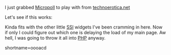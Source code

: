 <p>I just grabbed <a href="http://technoerotica.net/micropoll.html">Micropoll</a> to play with from <a href="http://technoerotica.net">technoerotica.net</a></p>
<p>Let's see if this works: <!--#include virtual="/micropoll.cgi?doesitwork"--></p>
<p>Kinda fits with the other little <a href="http://www.decafbad.com/twiki/bin/view/Main/SSI">SSI</a> widgets I've been cramming in here.  Now if only I could figure out which one is delaying the load of my main page.  Aw hell, I was going to throw it all into <a href="http://www.decafbad.com/twiki/bin/view/Main/PHP">PHP</a> anyway.</p>
<!--more-->
shortname=oooacd
